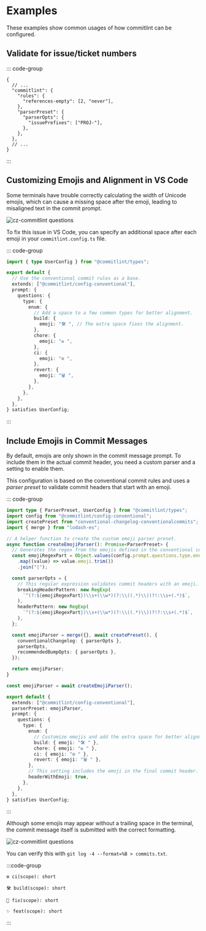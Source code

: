 # Examples

These examples show common usages of how commitlint can be configured.

## Validate for issue/ticket numbers

::: code-group

```jsonc [package.json]
{
  // ...
  "commitlint": {
    "rules": {
      "references-empty": [2, "never"],
    },
    "parserPreset": {
      "parserOpts": {
        "issuePrefixes": ["PROJ-"],
      },
    },
  },
  // ...
}
```

:::

## Customizing Emojis and Alignment in VS Code

Some terminals have trouble correctly calculating the width of Unicode emojis, which can cause a missing space after the emoji, leading to misaligned text in the commit prompt.

![cz-commitlint questions](/assets/vs-code-emoji.png)

To fix this issue in VS Code, you can specify an additional space after each emoji in your `commitlint.config.ts` file.

::: code-group

```ts [commitlint.config.ts]
import { type UserConfig } from "@commitlint/types";

export default {
  // Use the conventional commit rules as a base.
  extends: ["@commitlint/config-conventional"],
  prompt: {
    questions: {
      type: {
        enum: {
          // Add a space to a few common types for better alignment.
          build: {
            emoji: "🛠️ ", // The extra space fixes the alignment.
          },
          chore: {
            emoji: "♻️ ",
          },
          ci: {
            emoji: "⚙️ ",
          },
          revert: {
            emoji: "🗑️ ",
          },
        },
      },
    },
  },
} satisfies UserConfig;
```

:::

## Include Emojis in Commit Messages

By default, emojis are only shown in the commit message prompt. To include them in the actual commit header, you need a custom parser and a setting to enable them.

This configuration is based on the conventional commit rules and uses a _parser preset_ to validate commit headers that start with an emoji.

::: code-group

```ts [commitlint.config.ts]
import type { ParserPreset, UserConfig } from "@commitlint/types";
import config from "@commitlint/config-conventional";
import createPreset from "conventional-changelog-conventionalcommits";
import { merge } from "lodash-es";

// A helper function to create the custom emoji parser preset.
async function createEmojiParser(): Promise<ParserPreset> {
  // Generates the regex from the emojis defined in the conventional config.
  const emojiRegexPart = Object.values(config.prompt.questions.type.enum)
    .map((value) => value.emoji.trim())
    .join("|");

  const parserOpts = {
    // This regular expression validates commit headers with an emoji.
    breakingHeaderPattern: new RegExp(
      `^(?:${emojiRegexPart})\\s+(\\w*)(?:\\((.*)\\))?!:\\s+(.*)$`,
    ),
    headerPattern: new RegExp(
      `^(?:${emojiRegexPart})\\s+(\\w*)(?:\\((.*)\\))?!?:\\s+(.*)$`,
    ),
  };

  const emojiParser = merge({}, await createPreset(), {
    conventionalChangelog: { parserOpts },
    parserOpts,
    recommendedBumpOpts: { parserOpts },
  });

  return emojiParser;
}

const emojiParser = await createEmojiParser();

export default {
  extends: ["@commitlint/config-conventional"],
  parserPreset: emojiParser,
  prompt: {
    questions: {
      type: {
        enum: {
          // Customize emojis and add the extra space for better alignment.
          build: { emoji: "🛠️ " },
          chore: { emoji: "♻️ " },
          ci: { emoji: "⚙️ " },
          revert: { emoji: "🗑️ " },
        },
        // This setting includes the emoji in the final commit header.
        headerWithEmoji: true,
      },
    },
  },
} satisfies UserConfig;
```

:::

Although some emojis may appear without a trailing space in the terminal, the commit message itself is submitted with the correct formatting.

![cz-commitlint questions](/assets/vs-code-commit-msg.png)

You can verify this with `git log -4 --format=%B > commits.txt`.

:::code-group

```text [commits.txt]
⚙️ ci(scope): short

🛠 build(scope): short

🐛 fix(scope): short

✨ feat(scope): short
```

:::
